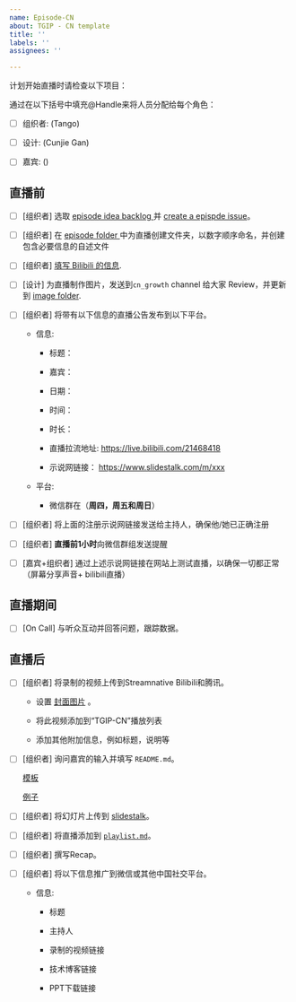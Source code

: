 ```yaml
---
name: Episode-CN
about: TGIP - CN template
title: ''
labels: ''
assignees: ''

---
```


计划开始直播时请检查以下项目：

通过在以下括号中填充@Handle来将人员分配给每个角色：

- [ ] 组织者: (Tango)  

- [ ] 设计: (Cunjie Gan)

- [ ] 嘉宾: ()

## 直播前
 
- [ ] [组织者] 选取 [episode idea backlog ](https://github.com/streamnative/tgip-cn/issues?q=is%3Aopen+is%3Aissue+label%3Aepisode-idea) 并 [ create a epispde issue](https://github.com/streamnative/tgip-cn/issues/new?assignees=&labels=episode-task&template=episode.md&title=Episode+%24number%3A+%24topic-name)。

- [ ] [组织者] 在 [episode folder ](https://github.com/streamnative/tgip-cn/tree/master/episodes)中为直播创建文件夹，以数字顺序命名，并创建包含必要信息的自述文件

- [ ] [组织者] [填写 Bilibili 的信息](https://github.com/streamnative/tgip-cn/blob/master/image/fill-in-info.png).

- [ ] [设计] 为直播制作图片，发送到`cn_growth` channel 给大家 Review，并更新到  [image folder](https://github.com/streamnative/tgip-cn/tree/master/image).

- [ ] [组织者] 将带有以下信息的直播公告发布到以下平台。

  - 信息:

    - 标题：

    - 嘉宾：
  
    - 日期：

    - 时间：
      
    - 时长：
    
    - 直播拉流地址: https://live.bilibili.com/21468418 
    
    - 示说网链接： https://www.slidestalk.com/m/xxx
  
  - 平台:
  
    - 微信群在（**周四，周五和周日**）

- [ ] [组织者] 将上面的注册示说网链接发送给主持人，确保他/她已正确注册

- [ ] [组织者] **直播前1小时**向微信群组发送提醒

- [ ] [嘉宾+组织者] 通过上述示说网链接在网站上测试直播，以确保一切都正常（屏幕分享声音+ bilibili直播）
   
## 直播期间

- [ ] [On Call] 与听众互动并回答问题，跟踪数据。

## 直播后

- [ ] [组织者] 将录制的视频上传到Streamnative Bilibili和腾讯。
  
  - 设置 [封面图片](https://github.com/streamnative/tgip-cn/tree/master/image) 。
  
  - 将此视频添加到“TGIP-CN”播放列表
  
  - 添加其他附加信息，例如标题，说明等
 
- [ ] [组织者] 询问嘉宾的输入并填写 `README.md`。
  
    [模板](https://github.com/streamnative/tgip-cn/blob/master/episodes/episode_template.md) 

    [例子](https://github.com/streamnative/tgip-cn/blob/master/episodes/002/README.md) 
    
- [ ] [组织者] 将幻灯片上传到 [slidestalk](https://www.slidestalk.com/)。

- [ ] [组织者] 将直播添加到 [`playlist.md`](https://github.com/streamnative/tgip-cn/blob/master/playlist.md)。

- [ ] [组织者] 撰写Recap。

- [ ] [组织者] 将以下信息推广到微信或其他中国社交平台。

  - 信息:

    - 标题

    - 主持人

    - 录制的视频链接

    - 技术博客链接

    - PPT下载链接
